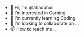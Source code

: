 - 👋 Hi, I’m @ahadbhaii
- 👀 I’m interested in Gaming
- 🌱 I’m currently learning Coding
- 💞️ I’m looking to collaborate on ...
- 📫 How to reach me ...

<!---
ahadbhaii/ahadbhaii is a ✨ special ✨ repository because its `README.md` (this file) appears on your GitHub profile.
You can click the Preview link to take a look at your changes.
--->
